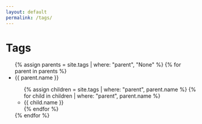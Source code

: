 ```yaml
---
layout: default
permalink: /tags/
---
```

# Tags
<ul>
  {% assign parents = site.tags | where: "parent", "None" %}
  {% for parent in parents %}
    <li>{{ parent.name }}</li>
    <ul>
      {% assign children = site.tags | where: "parent", parent.name %}
      {% for child in children | where: "parent", parent.name %}
        <li>{{ child.name }}</li>
      {% endfor %}
    </ul>
  {% endfor %}
</ul>
